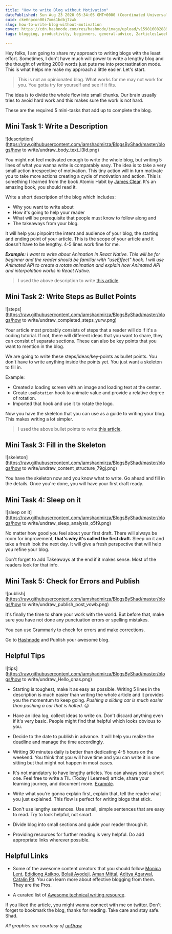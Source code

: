 ```yaml
---
title: "How to write Blog without Motivation"
datePublished: Sun Aug 23 2020 05:34:05 GMT+0000 (Coordinated Universal Time)
cuid: cke6npcon00i7xms1bdbj7zwk
slug: how-to-write-blog-without-motivation
cover: https://cdn.hashnode.com/res/hashnode/image/upload/v1598160828898/YfLm0kiOJ.png
tags: blogging, productivity, beginners, general-advice, 2articles1week

---
```


Hey folks, I am going to share my approach to writing blogs with the least effort. Sometimes, I don't have much will power to write a lengthy blog and the thought of writing 2000 words just puts me into procrastination mode. This is what helps me make my approach a little easier. Let's start.

> This is not an opinionated blog. What works for me may not work for you. You gotta try for yourself and see if it fits.

The idea is to divide the whole flow into small chunks. Our brain usually tries to avoid hard work and this makes sure the work is not hard.

These are the required 5 mini-tasks that add up to complete the blog.

## Mini Task 1: Write a Description

![description](https://raw.githubusercontent.com/iamshadmirza/BlogsByShad/master/blogs/how to write/undraw_body_text_l3ld.png)

You might not feel motivated enough to write the whole blog, but writing 5 lines of what you wanna write is comparably easy. The idea is to take a very small action irrespective of motivation. This tiny action will in turn motivate you to take more actions creating a cycle of motivation and action. This is something I learned from the book Atomic Habit by [James Clear](https://twitter.com/JamesClea). It's an amazing book, you should read it.

Write a short description of the blog which includes:

- Why you want to write about
- How it's going to help your reader
- What will be prerequisite that people must know to follow along and
- The takeaways from your blog.

It will help you pinpoint the intent and audience of your blog, the starting and ending point of your article. This is the scope of your article and it doesn't have to be lengthy. 4-5 lines work fine for me.

***Example:** I want to write about Animation in React Native. This will be for beginner and the reader should be familiar with "useEffect" hook. I will use Animated API to create a rotate animation and explain how Animated API and interpolation works in React Native.*

> I used the above description to write [this article](https://iamshadmirza.com/react-native-animation-using-hooks-loading-screen-cke5dggfc00zqshs1g4z3a0bg).

## Mini Task 2: Write Steps as Bullet Points

![steps](https://raw.githubusercontent.com/iamshadmirza/BlogsByShad/master/blogs/how to write/undraw_completed_steps_yurw.png)

Your article most probably consists of steps that a reader will do if it's a coding tutorial. If not, there will different ideas that you want to share, they can consist of separate sections. These can also be key points that you want to mention in the blog.

We are going to write these steps/ideas/key-points as bullet points. You don't have to write anything inside the points yet. You just want a skeleton to fill in.

Example:

- Created a loading screen with an image and loading text at the center.
- Create `useRotation` hook to animate value and provide a relative degree of rotation.
- Imported that hook and use it to rotate the logo.

Now you have the skeleton that you can use as a guide to writing your blog. This makes writing a lot simpler.

> I used the above bullet points to write [this article](https://iamshadmirza.com/react-native-animation-using-hooks-loading-screen-cke5dggfc00zqshs1g4z3a0bg).

## Mini Task 3: Fill in the Skeleton

![skeleton](https://raw.githubusercontent.com/iamshadmirza/BlogsByShad/master/blogs/how to write/undraw_content_structure_79gj.png)

You have the skeleton now and you know what to write. Go ahead and fill in the details. Once you're done, you will have your first draft ready.

## Mini Task 4: Sleep on it

![sleep on it](https://raw.githubusercontent.com/iamshadmirza/BlogsByShad/master/blogs/how to write/undraw_sleep_analysis_o5f9.png)

No matter how good you feel about your first draft. There will always be room for improvement, **that's why it's called the first draft.** Sleep on it and take a fresh look the next day. It will give a fresh perspective that will help you refine your blog.

Don't forget to add Takeaways at the end if it makes sense. Most of the readers look for that info.

## Mini Task 5: Check for Errors and Publish

![publish](https://raw.githubusercontent.com/iamshadmirza/BlogsByShad/master/blogs/how to write/undraw_publish_post_vowb.png)

It's finally the time to share your work with the world. But before that, make sure you have not done any punctuation errors or spelling mistakes.

You can use Grammarly to check for errors and make corrections.

Go to [Hashnode](https://www.hashnode.com) and Publish your awesome blog.

## Helpful Tips

![tips](https://raw.githubusercontent.com/iamshadmirza/BlogsByShad/master/blogs/how to write/undraw_Hello_qnas.png)

- Starting is toughest, make it as easy as possible. Writing 5 lines in the description is much easier than writing the whole article and it provides you the momentum to keep going. *Pushing a sliding car is much easier than pushing a car that is halted.* 😉

- Have an idea log, collect ideas to write on. Don't discard anything even if it's very basic. People might find that helpful which looks obvious to you.

- Decide to the date to publish in advance. It will help you realize the deadline and manage the time accordingly.

- Writing 30 minutes daily is better than dedicating 4-5 hours on the weekend. You think that you will have time and you can write it in one sitting but that might not happen in most cases.

- It's not mandatory to have lengthy articles. You can always post a short one. Feel free to write a TIL (Today I Learned) article, share your learning journey, and document more. [Example](https://sandeep.dev/til-you-must-send-user-agent-override-param-when-using-google-analytics-measurement-protocol).

- Write what you're gonna explain first, explain that, tell the reader what you just explained. This flow is perfect for writing blogs that stick.

- Don't use lengthy sentences. Use small, simple sentences that are easy to read. Try to look helpful, not smart.

- Divide blog into small sections and guide your reader through it.

- Providing resources for further reading is very helpful. Do add appropriate links wherever possible.

## Helpful Links

- Some of the awesome content creators that you should follow [Monica Lent](https://twitter.com/monicalent), [Edidiong Asikpo](https://twitter.com/Didicodes), [Bolaji Ayodeji](https://twitter.com/iambolajiayo), [Aman Mittal](https://twitter.com/amanhimself), [Aditya Agarwal](https://twitter.com/dev__adi), [Catalin Pit](https://twitter.com/catalinmpit). You can learn more about effective blogging from them. They are the Pros.

- A curated list of [Awesome technical writing resource](https://github.com/BolajiAyodeji/awesome-technical-writing).

If you liked the article, you might wanna connect with me on [twitter](https://www.twitter.com/iamshadmirza). Don't forget to bookmark the blog, thanks for reading. Take care and stay safe.  Shad.

*All graphics are courtesy of [unDraw](https://undraw.co)*